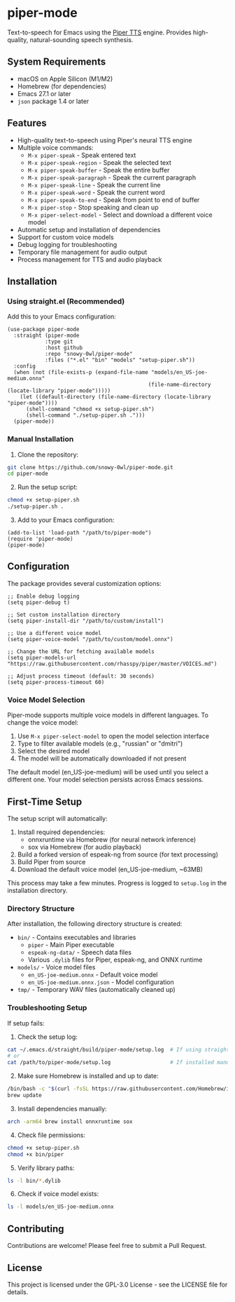 # piper-mode

Text-to-speech for Emacs using the [Piper TTS](https://github.com/rhasspy/piper) engine. Provides high-quality, natural-sounding speech synthesis.

## System Requirements

- macOS on Apple Silicon (M1/M2)
- Homebrew (for dependencies)
- Emacs 27.1 or later
- `json` package 1.4 or later

## Features

- High-quality text-to-speech using Piper's neural TTS engine
- Multiple voice commands:
  - `M-x piper-speak` - Speak entered text
  - `M-x piper-speak-region` - Speak the selected text
  - `M-x piper-speak-buffer` - Speak the entire buffer
  - `M-x piper-speak-paragraph` - Speak the current paragraph
  - `M-x piper-speak-line` - Speak the current line
  - `M-x piper-speak-word` - Speak the current word
  - `M-x piper-speak-to-end` - Speak from point to end of buffer
  - `M-x piper-stop` - Stop speaking and clean up
  - `M-x piper-select-model` - Select and download a different voice model
- Automatic setup and installation of dependencies
- Support for custom voice models
- Debug logging for troubleshooting
- Temporary file management for audio output
- Process management for TTS and audio playback

## Installation

### Using straight.el (Recommended)

Add this to your Emacs configuration:

```elisp
(use-package piper-mode
  :straight (piper-mode
            :type git
            :host github
            :repo "snowy-0wl/piper-mode"
            :files ("*.el" "bin" "models" "setup-piper.sh"))
  :config
  (when (not (file-exists-p (expand-file-name "models/en_US-joe-medium.onnx"
                                             (file-name-directory (locate-library "piper-mode")))))
    (let ((default-directory (file-name-directory (locate-library "piper-mode"))))
      (shell-command "chmod +x setup-piper.sh")
      (shell-command "./setup-piper.sh .")))
  (piper-mode))
```

### Manual Installation

1. Clone the repository:
```bash
git clone https://github.com/snowy-0wl/piper-mode.git
cd piper-mode
```

2. Run the setup script:
```bash
chmod +x setup-piper.sh
./setup-piper.sh .
```

3. Add to your Emacs configuration:
```elisp
(add-to-list 'load-path "/path/to/piper-mode")
(require 'piper-mode)
(piper-mode)
```

## Configuration

The package provides several customization options:

```elisp
;; Enable debug logging
(setq piper-debug t)

;; Set custom installation directory
(setq piper-install-dir "/path/to/custom/install")

;; Use a different voice model
(setq piper-voice-model "/path/to/custom/model.onnx")

;; Change the URL for fetching available models
(setq piper-models-url "https://raw.githubusercontent.com/rhasspy/piper/master/VOICES.md")

;; Adjust process timeout (default: 30 seconds)
(setq piper-process-timeout 60)
```

### Voice Model Selection

Piper-mode supports multiple voice models in different languages. To change the voice model:

1. Use `M-x piper-select-model` to open the model selection interface
2. Type to filter available models (e.g., "russian" or "dmitri")
3. Select the desired model
4. The model will be automatically downloaded if not present

The default model (en_US-joe-medium) will be used until you select a different one. Your model selection persists across Emacs sessions.

## First-Time Setup

The setup script will automatically:
1. Install required dependencies:
   - onnxruntime via Homebrew (for neural network inference)
   - sox via Homebrew (for audio playback)
2. Build a forked version of espeak-ng from source (for text processing)
3. Build Piper from source
4. Download the default voice model (en_US-joe-medium, ~63MB)

This process may take a few minutes. Progress is logged to `setup.log` in the installation directory.

### Directory Structure

After installation, the following directory structure is created:
- `bin/` - Contains executables and libraries
  - `piper` - Main Piper executable
  - `espeak-ng-data/` - Speech data files
  - Various `.dylib` files for Piper, espeak-ng, and ONNX runtime
- `models/` - Voice model files
  - `en_US-joe-medium.onnx` - Default voice model
  - `en_US-joe-medium.onnx.json` - Model configuration
- `tmp/` - Temporary WAV files (automatically cleaned up)

### Troubleshooting Setup

If setup fails:

1. Check the setup log:
```bash
cat ~/.emacs.d/straight/build/piper-mode/setup.log  # If using straight.el
# or
cat /path/to/piper-mode/setup.log                   # If installed manually
```

2. Make sure Homebrew is installed and up to date:
```bash
/bin/bash -c "$(curl -fsSL https://raw.githubusercontent.com/Homebrew/install/HEAD/install.sh)"
brew update
```

3. Install dependencies manually:
```bash
arch -arm64 brew install onnxruntime sox
```

4. Check file permissions:
```bash
chmod +x setup-piper.sh
chmod +x bin/piper
```

5. Verify library paths:
```bash
ls -l bin/*.dylib
```

6. Check if voice model exists:
```bash
ls -l models/en_US-joe-medium.onnx
```

## Contributing

Contributions are welcome! Please feel free to submit a Pull Request. 

## License

This project is licensed under the GPL-3.0 License - see the LICENSE file for details.